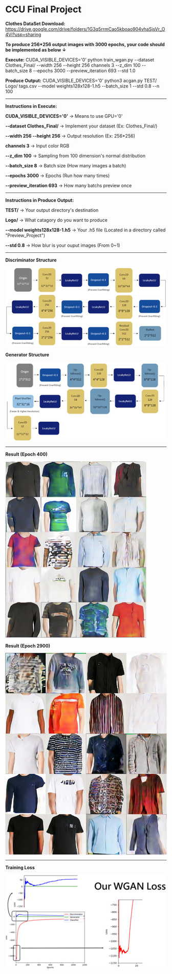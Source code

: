 # CCU Final Project

**Clothes DataSet Download:** https://drive.google.com/drive/folders/1G3q5rrmCao5kboao904vhaSjsVr_O4Vi?usp=sharing

**To produce 256*256 output images with 3000 epochs, your code should be implemented as below ↓**

**Execute:** CUDA_VISIBLE_DEVICES='0' python train_wgan.py --dataset Clothes_Final/
 --width 256 --height 256 channels 3 --z_dim 100 --batch_size 8 --epochs 3000 --preview_iteration 693 --std 1.0
 
 **Produce Output:** CUDA_VISIBLE_DEVICES='0' python3 acgan.py TEST/ Logo/  tags.csv --model weights128x128-1.h5 --batch_size 1 --std 0.8 --n 100
 
---

**Instructions in Execute:**

**CUDA_VISIBLE_DEVICES='0'** → Means to use GPU='0'

**--dataset Clothes_Final/** → Implement your dataset (Ex: Clothes_Final/)

**--width 256 --height 256** → Output resolution (Ex: 256*256)

**channels 3** → Input color RGB

**--z_dim 100** → Sampling from 100 dimension's normal distribution

**--batch_size 8** → Batch size (How many images a batch)

**--epochs 3000** → Epochs (Run how many times)

**--preview_iteration 693** → How many batchs preview once
 
---

**Instructions in Produce Output:**

**TEST/** → Your output directory's destination

**Logo/** → What catagory do you want to produce

**--model weights128x128-1.h5** → Your .h5 file (Located in a directory called "Preview_Project")

**--std 0.8** → How blur is your ouput images (From 0~1)

---

**Discriminator Structure**

![image](https://github.com/KBLin1996/CCU-Final-Project/blob/master/Discriminator.PNG)

**Generator Structure**

![image](https://github.com/KBLin1996/CCU-Final-Project/blob/master/Generator.PNG)

---

**Result (Epoch 400)**

![image](https://github.com/KBLin1996/CCU-Final-Project/blob/master/Epoch400.PNG)

**Result (Epoch 2900)**

![image](https://github.com/KBLin1996/CCU-Final-Project/blob/master/Epoch%202900.jpg)

---

**Training Loss**

![image](https://github.com/KBLin1996/CCU-Final-Project/blob/master/Loss.PNG)
